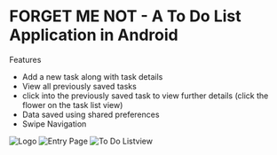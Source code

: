 # FORGET ME NOT - A To Do List Application in Android 


Features


- Add a new task along with task details
- View all previously saved tasks
- click into the previously saved task to view further details (click the flower on the task list view)
- Data saved using shared preferences
- Swipe Navigation  





![Logo](http://i.imgur.com/iPCroTV.jpg "Logo")
![Entry Page](http://i.imgur.com/g22ZZ5T.png "Entry Page")
![To Do Listview](http://i.imgur.com/VDkxULI.png "To Do Listview")

